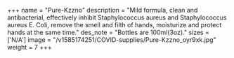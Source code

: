 +++
name = "Pure-Kzzno"
description = "Mild formula, clean and antibacterial, effectively inhibit Staphylococcus aureus and Staphylococcus aureus E. Coli, remove the smell and filth of hands, moisturize and protect hands at the same time."
des_note = "Bottles are 100ml(3oz)."
sizes = ['N/A']
image = "/v1585174251/COVID-supplies/Pure-Kzzno_oyr9xk.jpg"
weight = 7
+++
